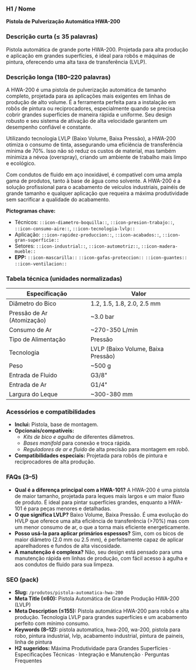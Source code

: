 ### H1 / Nome
**Pistola de Pulverização Automática HWA-200**

### Descrição curta (≤ 35 palavras)
Pistola automática de grande porte HWA-200. Projetada para alta produção e aplicação em grandes superfícies, é ideal para robôs e máquinas de pintura, oferecendo uma alta taxa de transferência (LVLP).

### Descrição longa (180–220 palavras)
A HWA-200 é uma pistola de pulverização automática de tamanho completo, projetada para as aplicações mais exigentes em linhas de produção de alto volume. É a ferramenta perfeita para a instalação em robôs de pintura ou reciprocadores, especialmente quando se precisa cobrir grandes superfícies de maneira rápida e uniforme. Seu design robusto e seu sistema de ativação de alta velocidade garantem um desempenho confiável e constante.

Utilizando tecnologia LVLP (Baixo Volume, Baixa Pressão), a HWA-200 otimiza o consumo de tinta, assegurando uma eficiência de transferência mínima de 70%. Isso não só reduz os custos de material, mas também minimiza a névoa (overspray), criando um ambiente de trabalho mais limpo e ecológico.

Com condutos de fluido em aço inoxidável, é compatível com uma ampla gama de produtos, tanto à base de água como solvente. A HWA-200 é a solução profissional para o acabamento de veículos industriais, painéis de grande tamanho e qualquer aplicação que requeira a máxima produtividade sem sacrificar a qualidade do acabamento.

**Pictogramas chave:**
- Técnicos: `::icon-diametro-boquilla::`, `::icon-presion-trabajo::`, `::icon-consumo-aire::`, `::icon-tecnologia-lvlp::`
- Aplicação: `::icon-rapidez-produccion::`, `::icon-acabados::`, `::icon-gran-superficie::`
- Setores: `::icon-industrial::`, `::icon-automotriz::`, `::icon-madera-mueble::`
- **EPP:** `::icon-mascarilla::` `::icon-gafas-proteccion::` `::icon-guantes::` `::icon-ventilacion::`

### Tabela técnica (unidades normalizadas)
| **Especificação** | **Valor** |
|---|---|
| Diâmetro do Bico | 1.2, 1.5, 1.8, 2.0, 2.5 mm |
| Pressão de Ar (Atomização) | ~3.0 bar |
| Consumo de Ar | ~270-350 L/min |
| Tipo de Alimentação | Pressão |
| Tecnologia | LVLP (Baixo Volume, Baixa Pressão) |
| Peso | ~500 g |
| Entrada de Fluido | G3/8" |
| Entrada de Ar | G1/4" |
| Largura do Leque | ~300-380 mm |

### Acessórios e compatibilidades
- **Inclui:** Pistola, base de montagem.
- **Opcionais/compatíveis:**
  - *Kits de bico e agulha* de diferentes diâmetros.
  - *Bases manifold* para conexão e troca rápida.
  - *Reguladores de ar e fluido* de alta precisão para montagem em robô.
- **Compatibilidades especiais:** Projetada para robôs de pintura e reciprocadores de alta produção.

### FAQs (3–5)
- **Qual é a diferença principal com a HWA-101?** A HWA-200 é uma pistola de maior tamanho, projetada para leques mais largos e um maior fluxo de produto. É ideal para pintar superfícies grandes, enquanto a HWA-101 é para peças menores e detalhadas.
- **O que significa LVLP?** Baixo Volume, Baixa Pressão. É uma evolução do HVLP que oferece uma alta eficiência de transferência (>70%) mas com um menor consumo de ar, o que a torna mais eficiente energeticamente.
- **Posso usá-la para aplicar primários espessos?** Sim, com os bicos de maior diâmetro (2.0 mm ou 2.5 mm), é perfeitamente capaz de aplicar aparelhadores e fundos de alta viscosidade.
- **A manutenção é complexa?** Não, seu design está pensado para uma manutenção rápida em linhas de produção, com fácil acesso à agulha e aos condutos de fluido para sua limpeza.

### SEO (pack)
- **Slug:** `/produtos/pistola-automatica-hwa-200`
- **Meta Title (≤60):** Pistola Automática de Grande Produção HWA-200 (LVLP)
- **Meta Description (≤155):** Pistola automática HWA-200 para robôs e alta produção. Tecnologia LVLP para grandes superfícies e um acabamento perfeito com mínimo consumo.
- **Keywords (8–12):** pistola automatica, hwa-200, wa-200, pistola para robo, pintura industrial, lvlp, acabamento industrial, pintura de paineis, linha de pintura
- **H2 sugeridos:** Máxima Produtividade para Grandes Superfícies · Especificações Técnicas · Integração e Manutenção · Perguntas Frequentes
